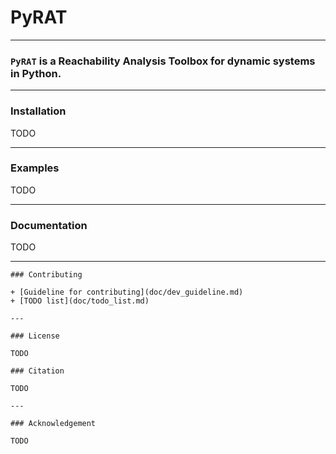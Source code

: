 # PyRAT

---

### `PyRAT` is a Reachability Analysis Toolbox for dynamic systems in Python.

---

### Installation

TODO

---

### Examples

TODO

---

### Documentation

TODO

---

~~~~
### Contributing

+ [Guideline for contributing](doc/dev_guideline.md)
+ [TODO list](doc/todo_list.md)

---

### License

TODO

### Citation

TODO

---

### Acknowledgement

TODO